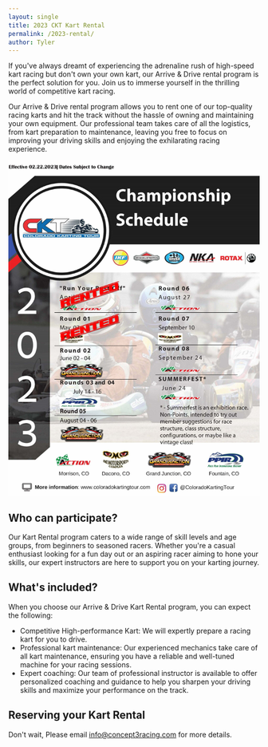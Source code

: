 ```yaml
---
layout: single
title: 2023 CKT Kart Rental
permalink: /2023-rental/
author: Tyler
---
```


If you've always dreamt of experiencing the adrenaline rush of high-speed kart racing but don't own your own kart, our Arrive & Drive rental program is the perfect solution for you.
Join us to immerse yourself in the thrilling world of competitive kart racing.

Our Arrive & Drive rental program allows you to rent one of our top-quality racing karts and hit the track without the hassle of owning and maintaining your own equipment.
Our professional team takes care of all the logistics, from kart preparation to maintenance, leaving you free to focus on improving your driving skills and enjoying the exhilarating racing experience.

![2023 Schedule](/assets/images/CKT2023_schedule.png)

## Who can participate?

Our Kart Rental program caters to a wide range of skill levels and age groups, from beginners to seasoned racers.
Whether you're a casual enthusiast looking for a fun day out or an aspiring racer aiming to hone your skills, our expert instructors are here to support you on your karting journey.

## What's included?

When you choose our Arrive & Drive Kart Rental program, you can expect the following:

- Competitive High-performance Kart: We will expertly prepare a racing kart for you to drive.
- Professional kart maintenance: Our experienced mechanics take care of all kart maintenance, ensuring you have a reliable and well-tuned machine for your racing sessions.
- Expert coaching: Our team of professional instructor is available to offer personalized coaching and guidance to help you sharpen your driving skills and maximize your performance on the track.

## Reserving your Kart Rental

Don't wait,
Please email [info@concept3racing.com](info@concept3racing.com) for more details.
